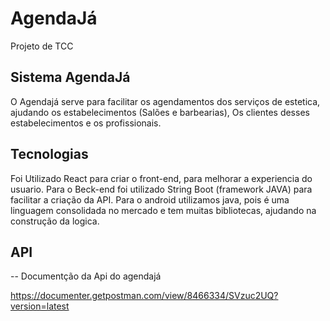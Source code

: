 # AgendaJá
Projeto de TCC

## Sistema AgendaJá

O Agendajá serve para facilitar os agendamentos dos serviços de 
estetica, ajudando os estabelecimentos (Salões e barbearias), 
Os clientes desses estabelecimentos e os profissionais.

## Tecnologias

Foi Utilizado React para criar o front-end, para melhorar a experiencia do usuario.
Para o Beck-end foi utilizado String Boot (framework JAVA) para facilitar a criação da API.
Para o android utilizamos java, pois é uma linguagem consolidada no mercado e tem muitas bibliotecas, ajudando na construção da logica.

## API
-- Documentção da Api do agendajá

https://documenter.getpostman.com/view/8466334/SVzuc2UQ?version=latest
